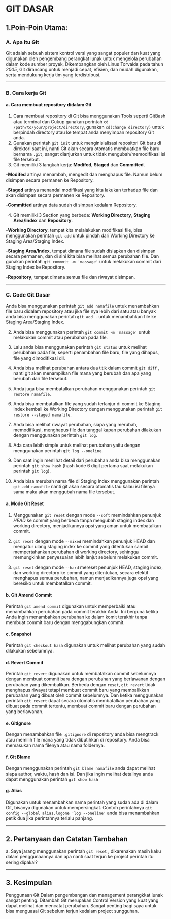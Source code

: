 # GIT DASAR

## 1.Poin-Poin Utama:

### A. Apa itu Git

Git adalah sebuah sistem kontrol versi yang sangat populer dan kuat yang digunakan oleh pengembang perangkat lunak untuk mengelola perubahan dalam kode sumber proyek, Dikembangkan oleh Linus Torvalds pada tahun _2005_, Git dirancang untuk menjadi cepat, efisien, dan mudah digunakan, serta mendukung kerja tim yang terdistribusi.

---

### B. Cara kerja Git

#### a. Cara membuat repository didalam Git

1. Cara membuat repository di Git bisa menggunakan Tools seperti GitBash atau terminal dan Cukup gunakan perintah `cd /path/to/your/project/directory`, gunakan `cd(change directory)` untuk berpindah directory atau ke tempat anda menyimpan repository Git anda.
2. Gunakan perintah `git init` untuk menginisialisasi repositori Git baru di direktori saat ini, nanti Git akan secara otomatis membuatkan file baru bernama `.git`, sangat dianjurkan untuk tidak mengubah/memodifikasi isi file tersebut.
3. Git memiliki 3 langkah kerja: **Modifed**, **Staged** dan **Committed**.

-**Modifed** artinya menambah, mengedit dan menghapus file. Namun belum disimpan secara permanen ke
Repository.

-**Staged** artinya menandai modifikasi yang kita lakukan terhadap file dan akan disimpan secara permanen ke Repository.

-**Committed** artinya data sudah di simpan kedalam Repository.

4. Git memiliki 3 Section yang berbeda: **Working Directory**, **Staging Area/Index** dan **Repository**.

-**Working Directory**, tempat kita melalakukan modifikasi file, bisa menggunakan perintah `git add` untuk pindah dari Working Directory ke Staging Area/Staging Index.

-**Staging Area/Index**, tempat dimana file sudah disiapkan dan disimpan secara permanen, dan di sini kita bisa
melihat semua perubahan file. Dan gunakan perintah `git commmit -m 'massage'` untuk melakukan commit dari Staging Index ke Repository.

-**Repository**, tempat dimana semua file dan riwayat disimpan.

---

### C. Code Git Dasar

Anda bisa menggunakan perintah `git add namafile` untuk menambahkan file baru didalam repository atau
jika file nya lebih dari satu atau banyak anda bisa menggunakan perintah `git add .` untuk menambahkan file ke Staging Area/Staging Index.

2. Anda bisa menggunakan perintah `git commit -m 'massage'` untuk melakukan commit atau perubahan pada file.

3. Lalu anda bisa menggunakan perintah `git status` untuk melihat perubahan pada file, seperti
   penambahan file baru, file yang dihapus, file yang dimodifikasi dll.
4. Anda bisa melihat perubahan antara dua titik dalam commit `git diff` , nanti git akan menampilkan file mana yang berubah dan apa yang berubah dari file tersebut.
5. Anda juga bisa membatalkan perubahan menggunakan perintah `git restore namafile`.
6. Anda bisa membatalkan file yang sudah terlanjur di commit ke Staging Index kembali ke
   Working Directory dengan menggunakan perintah `git restore --staged namafile`.
7. Anda bisa melihat riwayat perubahan, siapa yang merubah, memodifikasi, menghapus file dan tanggal kapan perubahan dilakukan dengan menggunakan perintah `git log`.
8. Ada cara lebih simple untuk melihat perubahan yaitu dengan menggunakan perintah `git log --oneline`.
9. Dan saat ingin menlihat detail dari perubahan anda bisa menggunakan perintah `git show hash`
   (hash kode 6 digit pertama saat melakukan perintah `git log`).
10. Anda bisa merubah nama file di Staging Index menggunakan perintah `git add namafile` nanti git akan secara otomatis tau kalau isi filenya sama maka akan menggubah nama file tersebut.

#### a. Mode Git Reset

1. Menggunakan `git reset` dengan mode `--soft` memindahkan penunjuk _HEAD_ ke commit yang berbeda
   tanpa mengubah staging index dan working directory, menjadikannya opsi yang aman untuk membatalkan commit.

2. `git reset` dengan mode `--mixed` memindahkan penunjuk HEAD dan mengatur ulang staging index ke
   commit yang ditentukan sambil mempertahankan perubahan di working directory, sehingga memungkinkan penyesuaian lebih lanjut sebelum melakukan commit.

3. `git reset` dengan mode `--hard` mereset penunjuk HEAD, staging index, dan working directory
   ke commit yang ditentukan, secara efektif menghapus semua perubahan, namun menjadikannya juga
   opsi yang beresiko untuk membatalkan commit.

#### b. Git Amend Commit

Perintah `git amend commit` digunakan untuk memperbaiki atau menambahkan perubahan pada commit
terakhir Anda. Ini berguna ketika Anda ingin menambahkan perubahan ke dalam komit terakhir tanpa
membuat commit baru dengan menggabungkan commit.

#### c. Snapshot

Perintah `git checkout hash` digunakan untuk melihat perubahan yang sudah dilakukan sebelumnya.

#### d. Revert Commit

Perintah `git revert` digunakan untuk membatalkan commit sebelumnya dengan membuat commit
baru dengan perubahan yang berlawanan dengan perubahan yang dikembalikan. Berbeda dengan `reset`,
`git revert` tidak menghapus riwayat tetapi membuat commit baru yang membalikkan perubahan yang
dibuat oleh commit sebelumnya. Dan ketika menggunakan perintah `git revert` dapat secara
otomatis membatalkan perubahan yang dibuat pada commit tertentu, membuat commit baru dengan perubahan yang berlawanan.

#### e. GitIgnore

Dengan menambahkan file `.gitignore` di repository anda bisa mengtrack atau memilih file mana
yang tidak dibutihkan di repository. Anda bisa memasukan nama filenya atau nama foldernya.

#### f. Git Blame

Dengan menggunakan perintah `git blame namafile` anda dapat melihat siapa author, waktu, hash dan isi. Dan jika ingin melihat detailnya anda dapat menggunakan perintah `git show hash`

#### g. Alias

Digunakan untuk menambahkan nama perintah yang sudah ada di dalam Git, bisanya digunakan untuk
mempersingkat. Contoh perintahnya `git config --global alias.logone 'log --oneline'` anda bisa menambahkan petik dua jika perintahnya terlalu panjang.

---

## 2. Pertanyaan dan Catatan Tambahan

a. Saya jarang menggunakan perintah `git reset` , dikarenakan masih kaku dalam penggunaannya dan
apa nanti saat terjun ke project perintah itu sering dipakai?

---

## 3. Kesimpulan

Penggunaan Git Dalam pengembangan dan management perangkkat lunak sangat penting. Ditambah Git merupakan Control Version yang kuat yang dapat melihat dan mencatat perubahan. Sangat penting bagi saya untuk bisa menguasai Git sebelum terjun kedalam project sungguhan.
